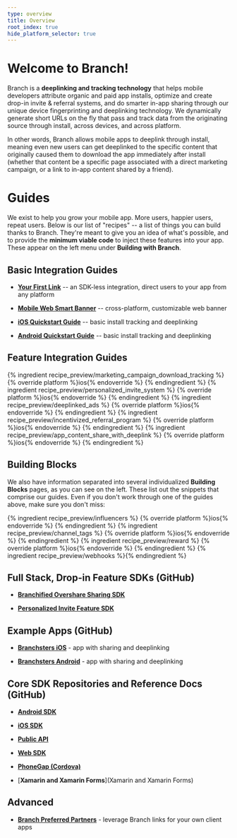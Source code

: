 ```yaml
---
type: overview
title: Overview
root_index: true
hide_platform_selector: true
---
```


# Welcome to Branch!

Branch is a **deeplinking and tracking technology** that helps mobile developers attribute organic and paid app installs, optimize and create drop-in invite & referral systems, and do smarter in-app sharing through our unique device fingerprinting and deeplinking technology. We dynamically generate short URLs on the fly that pass and track data from the originating source through install, across devices, and across platform.

In other words, Branch allows mobile apps to deeplink through install, meaning even new users can get deeplinked to the specific content that originally caused them to download the app immediately after install (whether that content be a specific page associated with a direct marketing campaign, or a link to in-app content shared by a friend).


# Guides

We exist to help you grow your mobile app. More users, happier users, repeat users. Below is our list of "recipes" -- a list of things you can build thanks to Branch. They're meant to give you an idea of what's possible, and to provide the **minimum viable code** to inject these features into your app. These appear on the left menu under **Building with Branch**.


## Basic Integration Guides

* [**Your First Link**](/recipes/your_first_link/ios/) -- an SDK-less integration, direct users to your app from any platform

* [**Mobile Web Smart Banner**](/recipes/your_first_link/ios/) -- cross-platform, customizable web banner

* [**iOS Quickstart Guide**](/recipes/quickstart/ios/) -- basic install tracking and deeplinking

* [**Android Quickstart Guide**](/recipes/quickstart/android/) -- basic install tracking and deeplinking


## Feature Integration Guides

{% ingredient recipe_preview/marketing_campaign_download_tracking %}
	{% override platform %}ios{% endoverride %}
{% endingredient %}
{% ingredient recipe_preview/personalized_invite_system %}
	{% override platform %}ios{% endoverride %}
{% endingredient %}
{% ingredient recipe_preview/deeplinked_ads %}
	{% override platform %}ios{% endoverride %}
{% endingredient %}
{% ingredient recipe_preview/incentivized_referral_program %}
	{% override platform %}ios{% endoverride %}
{% endingredient %}
{% ingredient recipe_preview/app_content_share_with_deeplink %}
	{% override platform %}ios{% endoverride %}
{% endingredient %}


## Building Blocks

We also have information separated into several individualized **Building Blocks** pages, as you can see on the left. These list out the snippets that comprise our guides. Even if you don't work through one of the guides above, make sure you don't miss:

{% ingredient recipe_preview/influencers %}
	{% override platform %}ios{% endoverride %}
{% endingredient %}
{% ingredient recipe_preview/channel_tags %}
	{% override platform %}ios{% endoverride %}
{% endingredient %}
{% ingredient recipe_preview/reward %}
	{% override platform %}ios{% endoverride %}
{% endingredient %}
{% ingredient recipe_preview/webhooks %}{% endingredient %}


## Full Stack, Drop-in Feature SDKs (GitHub)

* [**Branchified Overshare Sharing SDK**](https://github.com/BranchMetrics/overshare-deeplinking-kit)

* [**Personalized Invite Feature SDK**](https://github.com/BranchMetrics/Branch-iOS-Invite-SDK)


## Example Apps (GitHub)

* [**Branchsters iOS**](https://github.com/BranchMetrics/Branchster-iOS) - app with sharing and deeplinking

* [**Branchsters Android**](https://github.com/BranchMetrics/Branchster-Android) - app with sharing and deeplinking


## Core SDK Repositories and Reference Docs (GitHub)

* [**Android SDK**](https://github.com/BranchMetrics/Branch-Android-SDK)

* [**iOS SDK**](https://github.com/BranchMetrics/Branch-iOS-SDK)

* [**Public API**](https://github.com/BranchMetrics/Branch-Public-API)

* [**Web SDK**](https://github.com/BranchMetrics/Web-SDK)

* [**PhoneGap (Cordova)**](https://github.com/BranchMetrics/Branch_PhoneGap_SDK)

* [**Xamarin and Xamarin Forms**](Xamarin and Xamarin Forms)


## Advanced

* [**Branch Preferred Partners**](https://github.com/BranchMetrics/Branch-Integration-Guides/blob/master/bpp-guide.md) - leverage Branch links for your own client apps


